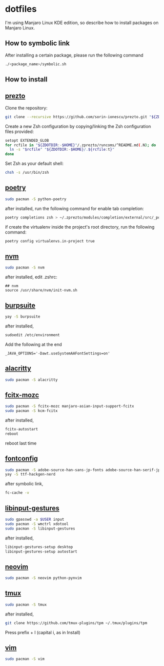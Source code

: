 # dotfiles

I'm using Manjaro Linux KDE edition, so describe how to install packages on Manjaro Linux.

## **How to symbolic link**

After installing a certain package, please run the following command

```bash
./<package_name>/symbolic.sh
```

## **How to install**

## [prezto](https://github.com/sorin-ionescu/prezto)

Clone the repository:

```bash
git clone --recursive https://github.com/sorin-ionescu/prezto.git "${ZDOTDIR:-$HOME}/.zprezto"
```

Create a new Zsh configuration by copying/linking the Zsh configuration files provided:

```bash
setopt EXTENDED_GLOB
for rcfile in "${ZDOTDIR:-$HOME}"/.zprezto/runcoms/^README.md(.N); do
  ln -s "$rcfile" "${ZDOTDIR:-$HOME}/.${rcfile:t}"
done
```

Set Zsh as your default shell:

```bash
chsh -s /usr/bin/zsh
```

## [poetry](https://github.com/poetry/poetry)

```bash
sudo pacman -S python-poetry
```

after installed, run the following command for enable tab completion:

```bash
poetry completions zsh > ~/.zprezto/modules/completion/external/src/_poetry
```

if create the virtualenv inside the project's root directory, run the following command:

```bash
poetry config virtualenvs.in-project true
```

## [nvm](https://github.com/nvm-sh/nvm)

```bash
sudo pacman -S nvm
```

after installed, edit .zshrc:

```.zshrc
## nvm
source /usr/share/nvm/init-nvm.sh
```

## [burpsuite](https://portswigger.net/burp)

```bash
yay -S burpsuite
```

after installed,

```bash
sudoedit /etc/environment
```

Add the following at the end

```/etc/environment
_JAVA_OPTIONS='-Dawt.useSystemAAFontSettings=on'
```

## [alacritty](https://github.com/alacritty/alacritty)

```bash
sudo pacman -S alacritty
```

## [fcitx-mozc](https://wiki.archlinux.jp/index.php/Fcitx)

```bash
sudo pacman -S fcitx-mozc manjaro-asian-input-support-fcitx
sudo pacman -S kcm-fcitx
```

after installed,

```bash
fcitx-autostart
reboot
```

reboot last time

## [fontconfig](https://wiki.archlinux.jp/index.php/%E3%83%95%E3%82%A9%E3%83%B3%E3%83%88%E8%A8%AD%E5%AE%9A)

```bash
sudo pacman -S adobe-source-han-sans-jp-fonts adobe-source-han-serif-jp-fonts
yay -S ttf-hackgen-nerd
```

after symbolic link,

```bash
fc-cache -v
```

## [libinput-gestures](https://github.com/bulletmark/libinput-gestures)

```bash
sudo gpasswd -a $USER input
sudo pacman -S wmctrl xdotool
sudo pacman -S libinput-gestures
```

after installed,

```bash
libinput-gestures-setup desktop
libinput-gestures-setup autostart
```

## [neovim](https://github.com/neovim/neovim)

```bash
sudo pacman -S neovim python-pynvim
```

## [tmux](https://github.com/tmux/tmux)

```bash
sudo pacman -S tmux
```

after installed,

```bash
git clone https://github.com/tmux-plugins/tpm ~/.tmux/plugins/tpm
```

Press prefix + I (capital i, as in Install) 

## [vim](https://github.com/vim/vim)

```bash
sudo pacman -S vim
```
